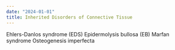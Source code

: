 ```yaml
---
date: "2024-01-01"
title: Inherited Disorders of Connective Tissue
---
```


Ehlers-Danlos syndrome (EDS)
Epidermolysis bullosa (EB)
Marfan syndrome
Osteogenesis imperfecta
